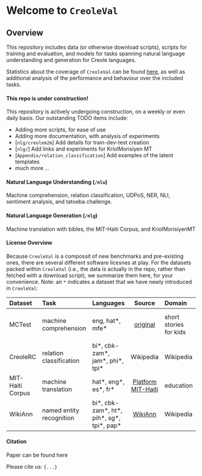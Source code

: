 # Welcome to `CreoleVal`


## Overview

This repository includes data (or otherwise download scripts), scripts for training and evaluation, and models for tasks spanning natural language understanding and generation for Creole languages. 

Statistics about the coverage of `CreoleVal` can be found [here](https://github.com/hclent/CreoleVal/tree/main/Appendix), as well as additional analysis of the performance and behaviour over the included tasks. 

#### This repo is under construction! 

This repository is actively undergoing construction, on a weekly or even daily basis. Our outstanding TODO items include:

* Adding more scripts, for ease of use
* Adding more documentation, with analysis of experiments
* [`nlg/creolem2m`] Add details for train-dev-test creation
* [`nlg/`] Add links and experiments for KriolMorisiyen MT
* [`Appendix/relation_classification`] Add examples of the latent templates
* much more ... 

#### Natural Language Understanding (`/nlu`)

Machine comprehension, relation classification, UDPoS, NER, NLI, sentiment analysis, and tatoeba challenge.

#### Natural Language Generation (`/nlg`)

Machine translation with bibles, the MIT-Haiti Corpus, and KriolMorisiyenMT

#### License Overview

Because `CreoleVal` is a compossit of new benchmarks and pre-existing ones, there are several different software licesnes at play.
For the datasets packed within `CreoleVal` (i.e., the data is actually in the repo, rather than fetched with a download script), we summarize them here, for your convenience. 
Note: an `*` indicates a dataset that we have newly introduced in `CreoleVal`:

| Dataset          | Task                     | Languages                                 |                               Source                               | Domain                 |                            License | 
|:-----------------|:-------------------------|:------------------------------------------|:------------------------------------------------------------------:|:-----------------------|-----------------------------------:|
| MCTest           | machine comprehension    | eng, hat*, mfe*                           | [original](https://github.com/mcobzarenco/mctest/tree/master/data) | short stories for kids | MSR-LA: Microsoft Research License | 
| CreoleRC         | relation classification  | bi*, cbk-zam*, jam*, phi*, tpi*           |                             Wikipedia                              | Wikipedia              |                       CC-BY-SA 4.0 |
| MIT-Haiti Corpus | machine translation      | hat*, eng*, es*, fr*                      |            [Platform MIT-Haiti](https://mit-ayiti.net/)            | education              |                       CC-BY-SA 4.0 |
| WikiAnn          | named entity recognition | bi*, cbk-zam*, ht*, pih*, sg*, tpi*, pap* |     [WikiAnn](https://huggingface.co/datasets/wikiann)             | Wikipedia              |                       CC-BY-SA 4.0 |



#### Citation

Paper can be found here

Please cite us: `{...}`

